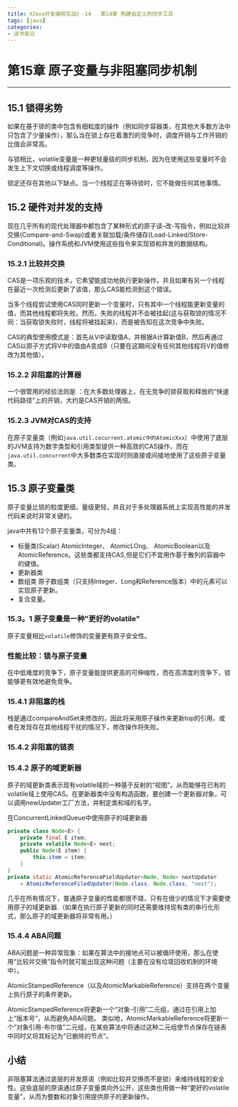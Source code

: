 ```yaml
---
title: 《Java并发编程实战》-14   第14章 构建自定义的同步工具
tags: [java]
categories:
- 读书笔记
---
```


# 第15章 原子变量与非阻塞同步机制

---

## 15.1 锁得劣势

如果在基于锁的类中包含有细粒度的操作（例如同步容器类，在其他大多数方法中只包含了少量操作），那么当在锁上存在着激烈的竞争时，调度开销与工作开销的比值会非常高。

与锁相比，volatile变量是一种更轻量级的同步机制，因为在使用这些变量时不会发生上下文切换或线程调度等操作。

锁定还存在其他以下缺点。当一个线程正在等待锁时，它不能做任何其他事情。

## 15.2 硬件对并发的支持

现在几乎所有的现代处理器中都包含了某种形式的原子读-改-写指令，例如比较并交换(Compare-and-Swap)或者关联加载/条件储存(Load-Linked/Store-Conditional)。操作系统和JVM使用这些指令来实现锁和并发的数据结构。

### 15.2.1 比较并交换

CAS是一项乐观的技术，它希望能成功地执行更新操作，并且如果有另一个线程在最近一次检测后更新了该值，那么CAS能检测到这个错误。

当多个线程尝试使用CAS同时更新一个变量时，只有其中一个线程能更新变量的值，而其他线程都将失败。然而，失败的线程并不会被挂起(这与获取锁的情况不同：当获取锁失败时，线程将被挂起来)，而是被告知在这次竞争中失败。

CAS的典型使用模式是：首先从V中读取值A，并根据A计算新值B，然后再通过CAS以原子方式将V中的值由A变成B（只要在这期间没有任何其他线程将V的值修改为其他值）。

### 15.2.2 非阻塞的计算器

一个很管用的经验法则是 ：在大多数处理器上，在无竞争的锁获取和释放的“快速代码路径”上的开销，大约是CAS开销的两倍。

### 15.2.3 JVM对CAS的支持

在原子变量类（例如`java.util.cocurrent.atomic中的AtomicXxx`）中使用了底层的JVM支持为数字类型和引用类型提供一种高效的CAS操作，而在`java.util.concurrent`中大多数类在实现时则直接或间接地使用了这些原子变量类。

## 15.3 原子变量类

原子变量比锁的粒度更细，量级更轻，并且对于多处理器系统上实现高性能的并发代码来说时非常关键的。

java中共有12个原子变量类，可分为4组：

* 标量类(Scalar)
    AtomicInteger、 AtomicLOng、 AtomicBoolean以及AtomicReference。这些类都支持CAS,但是它们不宜用作基于散列的容器中的键值。
* 更新器类
* 数组类
    原子数组类（只支持Integer、Long和Reference版本）中的元素可以实现原子更新。
* 复合变量。

### 15.3。1 原子变量是一种"更好的volatile"

原子变量相比`volatile`修饰的变量更有原子安全性。

### 性能比较：锁与原子变量

在中低难度的竞争下，原子变量能提供更高的可伸缩性，而在高清度的竞争下，锁能够更有效地避免竞争。

### 15.4.1 非阻塞的栈

栈是通过compareAndSet来修改的，因此将采用原子操作来更新top的引用，或者在发现存在其他线程干扰的情况下，修改操作将失败。

### 15.4.2 非阻塞的链表

### 15.4.2 原子的域更新器

原子的域更新类表示现有volatile域的一种基于反射的“视图”，从而能够在已有的volatile域上使用CAS。在更新器类中没有构造函数，要创建一个更新器对象，可以调用newUpdater工厂方法，并制定类和域的名字。

在ConcurrentLinkedQueue中使用原子的域更新器
``` java
private class Node<E> {
    private final E item;
    private volatile Node<E> next;
    public Node(E item) {
        this.item = item;
    }
}
private static AtomicReferencePieldUpdater<Node, Node> nextUpdater
    = AtomicReferenceFiledUpdater(Node.class, Node.class, "next");
```

几乎在所有情况下，普通原子变量的性能都很不错，只有在很少的情况下才需要使用原子的域更新器.（如果在执行原子更新的同时还需要维持现有类的串行化形式，那么原子的域更新器将非常有用。）

### 15.4.4 ABA问题

ABA问题是一种异常现象：如果在算法中的接地点可以被循环使用，那么在使用“比较并交换”指令时就可能出现这种问题（主要在没有垃圾回收机制的环境中）。

AtomicStampedReference（以及AtomicMarkableReference）支持在两个变量上执行原子的条件更新。

AtomicStampedReference将更新一个“对象-引用”二元组，通过在引用上加上“版本号”，从而避免ABA问题。
类似地，AtomicMarkableReference将更新一个“对象引用-布尔值”二元组，在某些算法中将通过这种二元组使节点保存在链表中同时又将其标记为“已删除的节点”。

## 小结

非阻塞算法通过底层的并发原语（例如比较并交换而不是锁）来维持线程的安全性。这些底层的原语通过原子变量类向外公开，这些类也用做一种“更好的volatile变量”，从而为整数和对象引用提供原子的更新操作。




